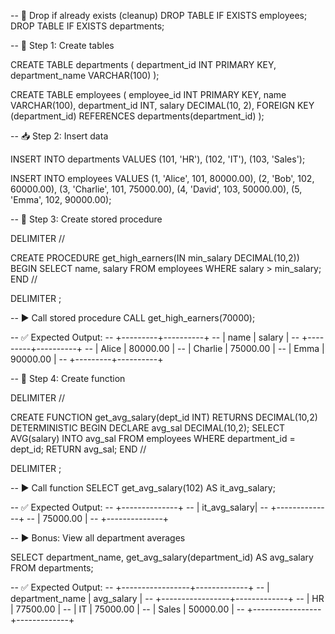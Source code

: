 -- 🚮 Drop if already exists (cleanup)
DROP TABLE IF EXISTS employees;
DROP TABLE IF EXISTS departments;

-- 🧱 Step 1: Create tables

CREATE TABLE departments (
    department_id INT PRIMARY KEY,
    department_name VARCHAR(100)
);

CREATE TABLE employees (
    employee_id INT PRIMARY KEY,
    name VARCHAR(100),
    department_id INT,
    salary DECIMAL(10, 2),
    FOREIGN KEY (department_id) REFERENCES departments(department_id)
);

-- 📥 Step 2: Insert data

INSERT INTO departments VALUES 
(101, 'HR'),
(102, 'IT'),
(103, 'Sales');

INSERT INTO employees VALUES
(1, 'Alice', 101, 80000.00),
(2, 'Bob', 102, 60000.00),
(3, 'Charlie', 101, 75000.00),
(4, 'David', 103, 50000.00),
(5, 'Emma', 102, 90000.00);

-- 🧪 Step 3: Create stored procedure

DELIMITER //

CREATE PROCEDURE get_high_earners(IN min_salary DECIMAL(10,2))
BEGIN
    SELECT name, salary
    FROM employees
    WHERE salary > min_salary;
END //

DELIMITER ;

-- ▶️ Call stored procedure
CALL get_high_earners(70000);

-- ✅ Expected Output:
-- +---------+----------+
-- | name    | salary   |
-- +---------+----------+
-- | Alice   | 80000.00 |
-- | Charlie | 75000.00 |
-- | Emma    | 90000.00 |
-- +---------+----------+

-- 🧪 Step 4: Create function

DELIMITER //

CREATE FUNCTION get_avg_salary(dept_id INT)
RETURNS DECIMAL(10,2)
DETERMINISTIC
BEGIN
    DECLARE avg_sal DECIMAL(10,2);
    SELECT AVG(salary) INTO avg_sal
    FROM employees
    WHERE department_id = dept_id;
    RETURN avg_sal;
END //

DELIMITER ;

-- ▶️ Call function
SELECT get_avg_salary(102) AS it_avg_salary;

-- ✅ Expected Output:
-- +--------------+
-- | it_avg_salary|
-- +--------------+
-- | 75000.00     |
-- +--------------+

-- ▶️ Bonus: View all department averages

SELECT 
    department_name,
    get_avg_salary(department_id) AS avg_salary
FROM departments;

-- ✅ Expected Output:
-- +-----------------+-------------+
-- | department_name | avg_salary  |
-- +-----------------+-------------+
-- | HR              | 77500.00    |
-- | IT              | 75000.00    |
-- | Sales           | 50000.00    |
-- +-----------------+-------------+
